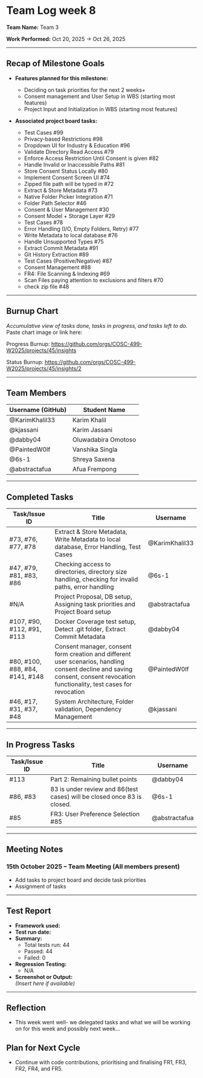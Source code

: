 # Team Log week 8

**Team Name:** Team 3

**Work Performed:** Oct 20, 2025 → Oct 26, 2025

---

## Recap of Milestone Goals

- **Features planned for this milestone:**
    * Deciding on task priorities for the next 2 weeks+
    * Consent management and User Setup in WBS (starting most features)
    * Project Input and Initialization in WBS (starting most features)
    
  
- **Associated project board tasks:**
    * Test Cases #99
    * Privacy-based Restrictions #98
    * Dropdown UI for Industry & Education #96
    * Validate Directory Read Access #79
    * Enforce Access Restriction Until Consent is given #82
    * Handle Invalid or Inaccessible Paths #81
    * Store Consent Status Locally #80
    * Implement Consent Screen UI #74
    * Zipped file path will be typed in #72
    * Extract & Store Metadata #73
    * Native Folder Picker Integration #71
    * Folder Path Selector #46
    * Consent & User Management #30
    * Consent Model + Storage Layer #29
    * Test Cases #78
    * Error Handling (I/O, Empty Folders, Retry) #77
    * Write Metadata to local database #76
    * Handle Unsupported Types #75
    * Extract Commit Metadata #91
    * Git History Extraction #89
    * Test Cases (Positive/Negative) #87
    * Consent Management #88
    * FR4: File Scanning & Indexing #69
    * Scan Files paying attention to exclusions and filters #70
    * check zip file #48

---

## Burnup Chart

_Accumulative view of tasks done, tasks in progress, and tasks left to do._  
Paste chart image or link here:

Progress Burnup: https://github.com/orgs/COSC-499-W2025/projects/45/insights

Status Burnup: https://github.com/orgs/COSC-499-W2025/projects/45/insights/2

---

## Team Members

| Username (GitHub) | Student Name   |
|-------------------|----------------|
| @KarimKhalil33    | Karim Khalil   |
| @kjassani         | Karim Jassani  |
| @dabby04          | Oluwadabira Omotoso|
| @PaintedW0lf      | Vanshika Singla|
| @6s-1             | Shreya Saxena  |
| @abstractafua     | Afua Frempong  |

---

## Completed Tasks

| Task/Issue ID | Title                  | Username        |
|---------------|------------------------|-----------------|
| #73, #76, #77, #78 | Extract & Store Metadata, Write Metadata to local database, Error Handling, Test Cases | @KarimKhalil33 |
| #47, #79, #81, #83, #86          | Checking access to directories, directory size handling, checking for invalid paths, error handling   | @6s-1     |
| #N/A          | Project Proposal, DB setup, Assigning task priorities and Project Board setup   | @abstractafua     |
| #107, #90, #112, #91, #113        | Docker Coverage test setup, Detect .git folder, Extract Commit Metadata     | @dabby04     |
| #80, #100, #88, #84, #141, #148     | Consent manager, consent form creation and different user scenarios, handling consent decline and saving consent, consent revocation functionality, test cases for revocation  | @PaintedW0lf     |
| #46, #17, #31, #37, #48        | System Architecture, Folder validation, Dependency Management    | @kjassani    |

---

## In Progress Tasks

| Task/Issue ID | Title            | Username |
|---------------|------------------|----------|
| #113          | Part 2: Remaining bullet points    | @dabby04      |
| #86, #83          | 83 is under review and 86(test cases) will be closed once 83 is closed.    | @6s-1     |
| #85         | FR3: User Preference Selection #85  | @abstractafua     |

---

## Meeting Notes

### 15th October 2025 – Team Meeting (All members present)
- Add tasks to project board and decide task priorities
- Assignment of tasks 

---

## Test Report

- **Framework used:**  
- **Test run date:**  
- **Summary:**  
  - Total tests run:  44
  - Passed:   44
  - Failed:   0
- **Regression Testing:**  
  - N/A  
- **Screenshot or Output:**  
  *(Insert here if available)*

---

## Reflection

* This week went well- we delegated tasks and what we will be working on for this week and possibly next week...

## Plan for Next Cycle
* Continue with code contributions, prioritising and finalising FR1, FR3, FR2, FR4, and FR5.
